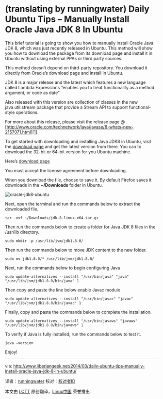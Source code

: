 (translating by runningwater)
Daily Ubuntu Tips – Manually Install Oracle Java JDK 8 In Ubuntu
================================================================================
This brief tutorial is going to show you how to manually install Oracle Java JDK 8, which was just recently released in Ubuntu. This method will show you how to download the package from its download page and install it in Ubuntu without using external PPAs or third party sources.

This method doesn’t depend on third-party repository. You download it directly from Oracle’s download page and install in Ubuntu.

JDK 8 is a major release and the latest which features a new language called Lambda Expressions “enables you to treat functionality as a method argument, or code as date”

Also released with this version are collection of classes in the new java.util.stream package that provide a Stream API to support functional-style operations.

For more about this release, please visit the release page @ [http://www.oracle.com/technetwork/java/javase/8-whats-new-2157071.html][1]

To get started with downloading and installing Java JDK8 in Ubuntu, visit the [download page][2] and get the latest version from there. You can to download the 32-bit or 64-bit version for you Ubuntu machine.

Here’s  [download page][3]

You must accept the license agreement before downloading.

When you download the file, choose to save it. By default Firefox saves it downloads in the **~/Downloads** folder in Ubuntu.

![oracle-jdk8-ubuntu ](http://www.liberiangeek.net/wp-content/uploads/2014/03/oraclejdk8ubuntu.png)

Next, open the terminal and run the commands below to extract the downloaded file.

    tar -xvf ~/Downloads/jdk-8-linux-x64.tar.gz

Then run the commands below to create a folder for Java JDK 8 files in the /usr/lib directory.

    sudo mkdir -p /usr/lib/jvm/jdk1.8.0/

Then run the commands below to move JDK content to the new folder.

    sudo mv jdk1.8.0/* /usr/lib/jvm/jdk1.8.0/

Next, run the commands below to begin configuring Java

    sudo update-alternatives --install "/usr/bin/java" "java" "/usr/lib/jvm/jdk1.8.0/bin/java" 1

Then copy and paste the line below enable Javac module

    sudo update-alternatives --install "/usr/bin/javac" "javac" "/usr/lib/jvm/jdk1.8.0/bin/javac" 1

Finally, copy and paste the commands below to complete the installation.

    sudo update-alternatives --install "/usr/bin/javaws" "javaws" "/usr/lib/jvm/jdk1.8.0/bin/javaws" 1

To verify if Java is fully installed, run the commands below to test it.

    java –version

Enjoy!

--------------------------------------------------------------------------------

via: http://www.liberiangeek.net/2014/03/daily-ubuntu-tips-manually-install-oracle-java-jdk-8-in-ubuntu/

译者：[runningwater](https://github.com/runningwater) 校对：[校对者ID](https://github.com/校对者ID)

本文由 [LCTT](https://github.com/LCTT/TranslateProject) 原创翻译，[Linux中国](http://linux.cn/) 荣誉推出

[1]:http://www.oracle.com/technetwork/java/javase/8-whats-new-2157071.html
[2]:http://www.oracle.com/technetwork/java/javase/downloads/index.html
[3]:http://www.oracle.com/technetwork/java/javase/downloads/jdk8-downloads-2133151.html